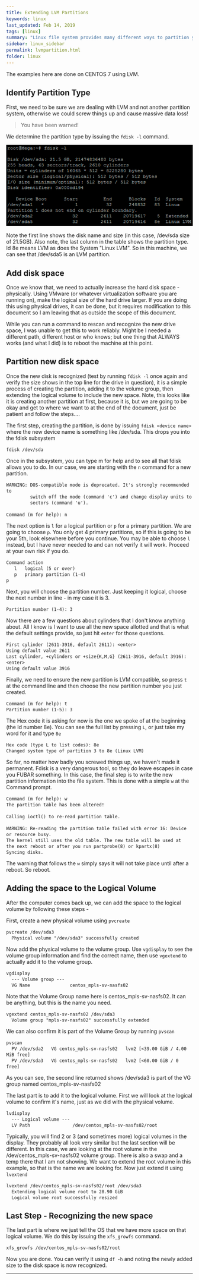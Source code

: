 ```yaml
---
title: Extending LVM Partitions
keywords: linux
last_updated: Feb 14, 2019
tags: [linux]
summary: "Linux file system provides many different ways to partition your disks. One of the newer, more flexible ways is using LVM. This article describes how to take advantage of that flexibility to extend your LVM partitions. This is taken step by step from [https://www.rootusers.com](https://www.rootusers.com/how-to-increase-the-size-of-a-linux-lvm-by-expanding-the-virtual-machine-disk/) and is reproduced here (using my examples) to ensure availability. Many more details, plus a video and other alternatives can be found at the site it was pulled from."
sidebar: linux_sidebar
permalink: lvmpartition.html
folder: linux
---
```


The examples here are done on CENTOS 7 using LVM.

## Identify Partition Type ##

First, we need to be sure we are dealing with LVM and not another partition system, otherwise we could screw things up and cause massive data loss!  

>You have been warned!

We determine the partition type by issuing the `fdisk -l` command.

![alt text:   fdisk -l example][fdisk]

Note the first line shows the disk name and size (in this case, /dev/sda size of 21.5GB). Also note, the last column in the table shows the partition type. Id 8e means LVM as does the System "Linux LVM". So in this machine, we can see that /dev/sda5 is an LVM partition.

## Add disk space ##

Once we know that, we need to actually increase the hard disk space - physically. Using VMware (or whatever virtualization software you are running on), make the logical size of the hard drive larger. If you are doing this using physical drives, it can be done, but it requires modification to this document so I am leaving that as outside the scope of this document.

While you can run a command to rescan and recognize the new drive space, I was unable to get this to work reliably.  Might be I needed a different path, different host or who knows; but one thing that ALWAYS works (and what I did) is to reboot the machine at this point.

## Partition new disk space ##

Once the new disk is recognized (test by running `fdisk -l` once again and verify the size shows in the top line for the drive in question), it is a simple process of creating the partition, adding it to the volume group, then extending the logical volume to include the new space. Note, this looks like it is creating another partition at first, because it is, but we are going to be okay and get to where we want to at the end of the document, just be patient and follow the steps....

The first step, creating the partition, is done by issuing `fdisk <device name>` where the new device name is something like /dev/sda. This drops you into the fdisk subsystem

```
fdisk /dev/sda
```

Once in the subsystem, you can type m for help and to see all that fdisk allows you to do.  In our case, we are starting with the `n` command for a new partition.

```
WARNING: DOS-compatible mode is deprecated. It's strongly recommended to
         switch off the mode (command 'c') and change display units to 
         sectors (command 'u').

Command (m for help): n
```

The next option is `l` for a logical partition or `p` for a primary partition. We are going to choose `p`. You only get 4 primary partitions, so if this is going to be your 5th, look elsewhere before you continue. You may be able to choose `l` instead, but I have never needed to and can not verify it will work. Proceed at your own risk if you do.

```
Command action
   l   logical (5 or over)
   p   primary partition (1-4)
p
```

Next, you will choose the partition number. Just keeping it logical, choose the next number in line - in my case it is 3.

```
Partition number (1-4): 3
```

Now there are a few questions about cylinders that I don't know anything about. All I know is I want to use all the new space allotted and that is what the default settings provide, so just hit `enter` for those questions.

```
First cylinder (2611-3916, default 2611): <enter>
Using default value 2611
Last cylinder, +cylinders or +size{K,M,G} (2611-3916, default 3916): <enter>
Using default value 3916
```

Finally, we need to ensure the new partition is LVM compatible, so press `t` at the command line and then choose the new partition number you just created.

```
Command (m for help): t
Partition number (1-5): 3
```

The Hex code it is asking for now is the one we spoke of at the beginning (the Id number 8e). You can see the full list by pressing `L`, or just take my word for it and type `8e`

```
Hex code (type L to list codes): 8e
Changed system type of partition 3 to 8e (Linux LVM)
```

So far, no matter how badly you screwed things up, we haven't made it permanent. Fdisk is a very dangerous tool, so they do leave escapes in case you FUBAR something. In this case, the final step is to write the new partition information into the file system. This is done with a simple `w` at the Command prompt.

```
Command (m for help): w
The partition table has been altered!

Calling ioctl() to re-read partition table.

WARNING: Re-reading the partition table failed with error 16: Device or resource busy.
The kernel still uses the old table. The new table will be used at
the next reboot or after you run partprobe(8) or kpartx(8)
Syncing disks.
```
The warning that follows the `w` simply says it will not take place until after a reboot. So reboot.

## Adding the space to the Logical Volume ##

After the computer comes back up, we can add the space to the logical volume by following these steps -

First, create a new physical volume using `pvcreate`

```
pvcreate /dev/sda3
  Physical volume "/dev/sda3" successfully created
```

Now add the physical volume to the volume group. Use `vgdisplay` to see the volume group information and find the correct name, then use `vgextend` to actually add it to the volume group.

```
vgdisplay
  --- Volume group ---
  VG Name               centos_mpls-sv-nasfs02
```

Note that the Volume Group name here is centos_mpls-sv-nasfs02.  It can be anything, but this is the name you need.

```
vgextend centos_mpls-sv-nasfs02 /dev/sda3
  Volume group "mpls-sv-nasfs02" successfully extended
```

We can also confirm it is part of the Volume Group by running `pvscan`

```
pvscan
  PV /dev/sda2   VG centos_mpls-sv-nasfs02   lvm2 [<39.00 GiB / 4.00 MiB free]
  PV /dev/sda3   VG centos_mpls-sv-nasfs02   lvm2 [<60.00 GiB / 0    free]
```

As you can see, the second line returned shows /dev/sda3 is part of the VG group named centos_mpls-sv-nasfs02

The last part is to add it to the logical volume.  First we will look at the logical volume to confirm it's name, just as we did with the physical volume.

```
lvdisplay
  --- Logical volume ---
  LV Path                /dev/centos_mpls-sv-nasfs02/root
```

Typically, you will find 2 or 3 (and sometimes more) logical volumes in the display. They probably all look very similar but the last section will be different.
In this case, we are looking at the root volume in the /dev/centos_mpls-sv-nasfs02 volume group. There is also a swap and a temp there that I am not showing. We want to extend the root volume in this example, so that is the name we are looking for. Now just extend it using `lvextend`

```
lvextend /dev/centos_mpls-sv-nasfs02/root /dev/sda3
  Extending logical volume root to 28.90 GiB
  Logical volume root successfully resized
```

## Last Step - Recognizing the new space ##

The last part is where we just tell the OS that we have more space on that logical volume.  We do this by issuing the `xfs_growfs` command.

```
xfs_growfs /dev/centos_mpls-sv-nasfs02/root
```

Now you are done.  You can verify it using `df -h` and noting the newly added size to the disk space is now recognized.

---

[fdisk]:  images/Linux/fdisk.png "fdisk -l example"